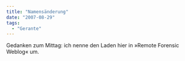 ```yaml
---
title: "Namensänderung"
date: "2007-08-29"
tags:
  - "Gerante"
---
```


Gedanken zum Mittag: ich nenne den Laden hier in »Remote Forensic Weblog« um.
